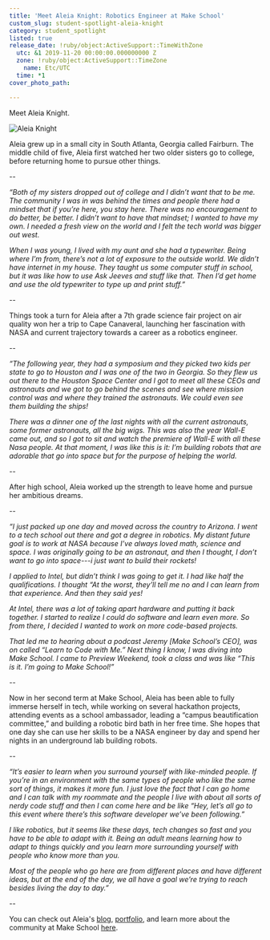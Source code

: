 ```yaml
---
title: 'Meet Aleia Knight: Robotics Engineer at Make School'
custom_slug: student-spotlight-aleia-knight
category: student_spotlight
listed: true
release_date: !ruby/object:ActiveSupport::TimeWithZone
  utc: &1 2019-11-20 00:00:00.000000000 Z
  zone: !ruby/object:ActiveSupport::TimeZone
    name: Etc/UTC
  time: *1
cover_photo_path: 

---
```

Meet Aleia Knight.

![Aleia Knight](https://res.cloudinary.com/makeschool/image/upload/v1580248589/Blog/Aleia_Knight_Profile_Pic.jpg)

Aleia grew up in a small city in South Atlanta, Georgia called Fairburn. The middle child of five, Aleia first watched her two older sisters go to college, before returning home to pursue other things.

--

_“Both of my sisters dropped out of college and I didn’t want that to be me. The community I was in was behind the times and people there had a mindset that if you’re here, you stay here. There was no encouragement to do better, be better. I didn’t want to have that mindset; I wanted to have my own. I needed a fresh view on the world and I felt the tech world was bigger out west._

_When I was young, I lived with my aunt and she had a typewriter. Being where I’m from, there’s not a lot of exposure to the outside world. We didn’t have internet in my house. They taught us some computer stuff in school, but it was like how to use Ask Jeeves and stuff like that. Then I’d get home and use the old typewriter to type up and print stuff.”_

--

Things took a turn for Aleia after a 7th grade science fair project on air quality won her a trip to Cape Canaveral, launching her fascination with NASA and current trajectory towards a career as a robotics engineer.

--

_“The following year, they had a symposium and they picked two kids per state to go to Houston and I was one of the two in Georgia. So they flew us out there to the Houston Space Center and I got to meet all these CEOs and astronauts and we got to go behind the scenes and see where mission control was and where they trained the astronauts. We could even see them building the ships!_

_There was a dinner one of the last nights with all the current astronauts, some former astronauts, all the big wigs. This was also the year Wall-E came out, and so I got to sit and watch the premiere of Wall-E with all these Nasa people. At that moment, I was like this is it: I’m building robots that are adorable that go into space but for the purpose of helping the world._

--

After high school, Aleia worked up the strength to leave home and pursue her ambitious dreams.

-- 

_“I just packed up one day and moved across the country to Arizona. I went to a tech school out there and got a degree in robotics. My distant future goal is to work at NASA because I’ve always loved math, science and space. I was originally going to be an astronaut, and then I thought, I don’t want to go into space---i just want to build their rockets!_

_I applied to Intel, but didn’t think I was going to get it. I had like half the qualifications. I thought “At the worst, they’ll tell me no and I can learn from that experience. And then they said yes!_

_At Intel, there was a lot of taking apart hardware and putting it back together. I started to realize I could do software and learn even more. So from there, I decided I wanted to work on more code-based projects._

_That led me to hearing about a podcast Jeremy [Make School’s CEO], was on called “Learn to Code with Me.” Next thing I know, I was diving into Make School. I came to Preview Weekend, took a class and was like “This is it. I’m going to Make School!”_

--

Now in her second term at Make School, Aleia has been able to fully immerse herself in tech, while working on several hackathon projects, attending events as a school ambassador, leading a “campus beautification committee,” and building a robotic bird bath in her free time. She hopes that one day she can use her skills to be a NASA engineer by day and spend her nights in an underground lab building robots.

--

_“It’s easier to learn when you surround yourself with like-minded people. If you’re in an environment with the same types of people who like the same sort of things, it makes it more fun. I just love the fact that I can go home and I can talk with my roommate and the people I live with about all sorts of nerdy code stuff and then I can come here and be like “Hey, let’s all go to this event where there’s this software developer we’ve been following.”_

_I like robotics, but it seems like these days, tech changes so fast and you have to be able to adapt with it. Being an adult means learning how to adapt to things quickly and you learn more surrounding yourself with people who know more than you._

_Most of the people who go here are from different places and have different ideas, but at the end of the day, we all have a goal we’re trying to reach besides living the day to day.”_

--

You can check out Aleia's [blog](https://medium.com/@aleia.knight), [portfolio](https://www.makeschool.com/portfolio/Aleia-Knight), and learn more about the community at Make School [here](https://www.makeschool.com/computer-science-degree/community).